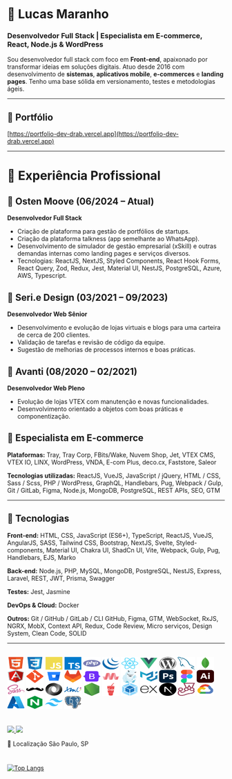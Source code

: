 # 👋 Lucas Maranho

### Desenvolvedor Full Stack | Especialista em E-commerce, React, Node.js & WordPress

Sou desenvolvedor full stack com foco em **Front-end**, apaixonado por transformar ideias em soluções digitais. Atuo desde 2016 com desenvolvimento de **sistemas**, **aplicativos mobile**, **e-commerces** e **landing pages**. Tenho uma base sólida em versionamento, testes e metodologias ágeis.

---

## 📂 Portfólio

[https://portfolio-dev-drab.vercel.app](https://portfolio-dev-drab.vercel.app)

---

# 📅 Experiência Profissional

## 💼 Osten Moove (06/2024 – Atual)

**Desenvolvedor Full Stack**

- Criação de plataforma para gestão de portfólios de startups.
- Criação da plataforma talkness (app semelhante ao WhatsApp).
- Desenvolvimento de simulador de gestão empresarial (xSkill) e outras demandas internas como landing pages e serviços diversos.
- Tecnologias: ReactJS, NextJS, Styled Components, React Hook Forms, React Query, Zod, Redux, Jest, Material UI, NestJS, PostgreSQL, Azure, AWS, Typescript.

## 💼 Seri.e Design (03/2021 – 09/2023)

**Desenvolvedor Web Sênior**

- Desenvolvimento e evolução de lojas virtuais e blogs para uma carteira de cerca de 200 clientes.
- Validação de tarefas e revisão de código da equipe.
- Sugestão de melhorias de processos internos e boas práticas.

## 💼 Avanti (08/2020 – 02/2021)

**Desenvolvedor Web Pleno**

- Evolução de lojas VTEX com manutenção e novas funcionalidades.
- Desenvolvimento orientado a objetos com boas práticas e componentização.

## 🛒 Especialista em E-commerce

**Plataformas:**
Tray, Tray Corp, FBits/Wake, Nuvem Shop, Jet, VTEX CMS, VTEX IO, LINX, WordPress, VNDA, E-com Plus, deco.cx, Faststore, Saleor

**Tecnologias utilizadas:**
ReactJS, VueJS, JavaScript / jQuery, HTML / CSS, Sass / Scss, PHP / WordPress, GraphQL, Handlebars, Pug, Webpack / Gulp, Git / GitLab, Figma, Node.js, MongoDB, PostgreSQL, REST APIs, SEO, GTM

---

## 🚀 Tecnologias

**Front-end:**
HTML, CSS, JavaScript (ES6+), TypeScript, ReactJS, VueJS, AngularJS, SASS, Tailwind CSS, Bootstrap, NextJS, Svelte, Styled-components, Material UI, Chakra UI, ShadCn UI, Vite, Webpack, Gulp, Pug, Handlebars, EJS, Marko

**Back-end:**
Node.js, PHP, MySQL, MongoDB, PostgreSQL, NestJS, Express, Laravel, REST, JWT, Prisma, Swagger

**Testes:**
Jest, Jasmine

**DevOps & Cloud:**
Docker

**Outros:**
Git / GitHub / GitLab / CLI GitHub, Figma, GTM, WebSocket, RxJS, NGRX, MobX, Context API, Redux, Code Review, Micro serviços, Design System,  Clean Code, SOLID

---


<br/>

<div>
  <img align="center" alt="HTML" title="HTML" height="30" width="40"  src="https://raw.githubusercontent.com/devicons/devicon/master/icons/html5/html5-original.svg">
  <img align="center" alt="CSS" title="CSS" height="30" width="40"  src="https://raw.githubusercontent.com/devicons/devicon/master/icons/css3/css3-original.svg">
  <img align="center" alt="JavaScript" title="JavaScript" height="30" width="40"  src="https://raw.githubusercontent.com/devicons/devicon/master/icons/javascript/javascript-plain.svg">
  <img align="center" alt="TypeScript" title="TypeScript" height="30" width="40"  src="https://raw.githubusercontent.com/devicons/devicon/master/icons/typescript/typescript-plain.svg">
  <img align="center" alt="PHP" title="PHP" height="30" width="40"  src="https://raw.githubusercontent.com/devicons/devicon/master/icons/php/php-plain.svg">
  <img align="center" alt="jQuery" title="jQuery" height="30" width="40"  src="https://raw.githubusercontent.com/devicons/devicon/master/icons/jquery/jquery-original.svg">
  <img align="center" alt="React" title="React" height="30" width="40"  src="https://raw.githubusercontent.com/devicons/devicon/master/icons/react/react-original.svg">
  <img align="center" alt="Vue.js" title="Vue.js" height="30" width="40"  src="https://raw.githubusercontent.com/devicons/devicon/master/icons/vuejs/vuejs-original.svg">
  <img align="center" alt="WordPress" title="WordPress" height="30" width="40"  src="https://raw.githubusercontent.com/devicons/devicon/master/icons/wordpress/wordpress-plain.svg">
  <img align="center" alt="MySQL" title="MySQL" height="30" width="40"  src="https://raw.githubusercontent.com/devicons/devicon/master/icons/mysql/mysql-original.svg">
  <img align="center" alt="MongoDB" title="MongoDB" height="30" width="40"  src="https://raw.githubusercontent.com/devicons/devicon/master/icons/mongodb/mongodb-original.svg">
  <img align="center" alt="AngularJS" title="AngularJS" height="30" width="40"  src="https://raw.githubusercontent.com/devicons/devicon/master/icons/angularjs/angularjs-original.svg">
  <img align="center" alt="Git" title="Git" height="30" width="40"  src="https://raw.githubusercontent.com/devicons/devicon/master/icons/git/git-original.svg">
  <img align="center" alt="BitBucket" title="BitBucket" height="30" width="40"  src="https://raw.githubusercontent.com/devicons/devicon/master/icons/bitbucket/bitbucket-original.svg">
  <img align="center" alt="GitLab" title="GitLab" height="30" width="40"  src="https://raw.githubusercontent.com/devicons/devicon/master/icons/gitlab/gitlab-original.svg">
  <img align="center" alt="Bootstrap" title="Bootstrap" height="30" width="40"  src="https://raw.githubusercontent.com/devicons/devicon/master/icons/bootstrap/bootstrap-plain.svg">
  <img align="center" alt="Materialize" title="Materialize" height="30" width="40"  src="https://raw.githubusercontent.com/devicons/devicon/master/icons/materializecss/materializecss-original.svg">
  <img align="center" alt="Foundation" title="Foundation" height="30" width="40"  src="https://raw.githubusercontent.com/devicons/devicon/master/icons/foundation/foundation-original.svg">
  <img align="center" alt="Material UI" title="Material UI" height="30" width="40"  src="https://raw.githubusercontent.com/devicons/devicon/master/icons/materialui/materialui-original.svg">
  <img align="center" alt="Photoshop" title="Photoshop" height="30" width="40"  src="https://raw.githubusercontent.com/devicons/devicon/master/icons/photoshop/photoshop-plain.svg">
  <img align="center" alt="Figma" title="Figma" height="30" width="40"  src="https://raw.githubusercontent.com/devicons/devicon/master/icons/figma/figma-original.svg">
  <img align="center" alt="Illustrator" title="Illustrator" height="30" width="40"  src="https://raw.githubusercontent.com/devicons/devicon/master/icons/illustrator/illustrator-plain.svg">
  <img align="center" alt="Sass" title="Sass" height="30" width="40"  src="https://raw.githubusercontent.com/devicons/devicon/master/icons/sass/sass-original.svg">
  <img align="center" alt="Handlebars" title="Handlebars" height="30" width="40"  src="https://raw.githubusercontent.com/devicons/devicon/master/icons/handlebars/handlebars-original.svg">
  <img align="center" alt="JSON" title="JSON" height="30" width="40"  src="https://raw.githubusercontent.com/devicons/devicon/master/icons/json/json-original.svg">
  <img align="center" alt="XML" title="XML" height="30" width="40"  src="https://raw.githubusercontent.com/devicons/devicon/master/icons/xml/xml-original.svg">
  <img align="center" alt="Node.js" title="Node.js" height="30" width="40"  src="https://raw.githubusercontent.com/devicons/devicon/master/icons/nodejs/nodejs-original.svg">
  <img align="center" alt="Gulp" title="Gulp" height="30" width="40"  src="https://raw.githubusercontent.com/devicons/devicon/master/icons/gulp/gulp-plain.svg">
  <img align="center" alt="Webpack" title="Webpack" height="30" width="40"  src="https://raw.githubusercontent.com/devicons/devicon/master/icons/webpack/webpack-original.svg">
  <img align="center" alt="Express" title="Express" height="30" width="40"  src="https://raw.githubusercontent.com/devicons/devicon/master/icons/express/express-original.svg">
  <img align="center" alt="Next.js" title="Next.js" height="30" width="40"  src="https://raw.githubusercontent.com/devicons/devicon/master/icons/nextjs/nextjs-original.svg">
  <img align="center" alt="Jest" title="Jest" height="30" width="40"  src="https://raw.githubusercontent.com/devicons/devicon/master/icons/jest/jest-plain.svg">
  <img align="center" alt="Google Cloud" title="Google Cloud" height="30" width="40"  src="https://raw.githubusercontent.com/devicons/devicon/master/icons/googlecloud/googlecloud-original.svg">
  <img align="center" alt="Azure" title="Azure" height="30" width="40"  src="https://raw.githubusercontent.com/devicons/devicon/master/icons/azure/azure-original.svg">
  <img align="center" alt="Nginx" title="Nginx" height="30" width="40"  src="https://raw.githubusercontent.com/devicons/devicon/master/icons/nginx/nginx-original.svg">
  <img align="center" alt="Tailwind CSS" title="Tailwind CSS" height="30" width="40"  src="https://raw.githubusercontent.com/devicons/devicon/master/icons/tailwindcss/tailwindcss-original.svg">
  <img align="center" alt="PostgreSQL" title="PostgreSQL" height="30" width="40"  src="https://raw.githubusercontent.com/devicons/devicon/master/icons/postgresql/postgresql-original.svg">
</div>


#

<div>
  <a href="https://www.linkedin.com/in/devlucasribeiro/" target="_blank">
    <img src="https://img.shields.io/badge/-LinkedIn-%230077B5?style=for-the-badge&logo=linkedin&logoColor=white">
  </a>
  <a href="mailto:lksribeiro2014@gmail.com" target="_blank">
    <img src="https://img.shields.io/badge/-Gmail-%23333?style=for-the-badge&logo=gmail&logoColor=white">
  </a>
</div>

📍 Localização
São Paulo, SP

#

[![Top Langs](https://github-readme-stats.vercel.app/api/top-langs/?username=Front-LucasRibeiro&layout=compact&theme=dark&langs_count=10)](https://github.com/Front-LucasRibeiro)

  





